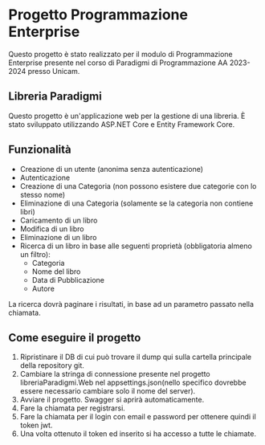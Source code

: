 # Progetto Programmazione Enterprise

Questo progetto è stato realizzato per il modulo di Programmazione Enterprise presente nel corso di Paradigmi di Programmazione AA 2023-2024 presso Unicam.

## Libreria Paradigmi

Questo progetto è un'applicazione web per la gestione di una libreria. È stato sviluppato utilizzando ASP.NET Core e Entity Framework Core.

## Funzionalità

- Creazione di un utente (anonima senza autenticazione)
- Autenticazione
- Creazione di una Categoria (non possono esistere due categorie con lo stesso nome)
- Eliminazione di una Categoria (solamente se la categoria non contiene libri)
- Caricamento di un libro
- Modifica di un libro
- Eliminazione di un libro
- Ricerca di un libro in base alle seguenti proprietà (obbligatoria almeno un filtro):
  - Categoria
  - Nome del libro
  - Data di Pubblicazione
  - Autore

La ricerca dovrà paginare i risultati, in base ad un parametro passato nella chiamata.

## Come eseguire il progetto

1. Ripristinare il DB di cui può trovare il dump qui sulla cartella principale della repository git.
2. Cambiare la stringa di connessione presente nel progetto libreriaParadigmi.Web nel appsettings.json(nello specifico dovrebbe essere necessario cambiare solo il nome del server).
3. Avviare il progetto. Swagger si aprirà automaticamente.
4. Fare la chiamata per registrarsi.
5. Fare la chiamata per il login con email e password per ottenere quindi il token jwt.
6. Una volta ottenuto il token ed inserito si ha accesso a tutte le chiamate.